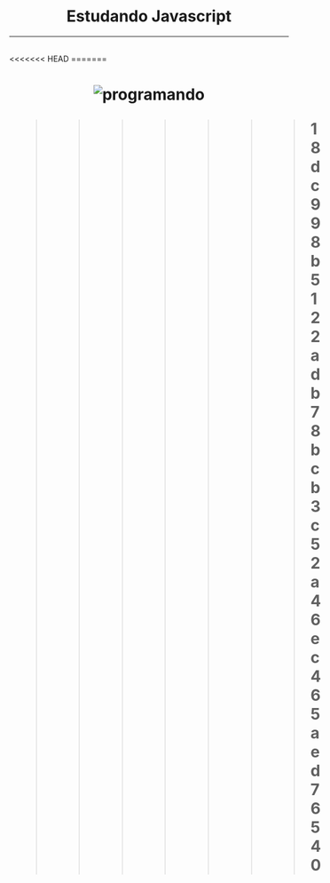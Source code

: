 <h1 align="center" > Estudando Javascript </h1>
<hr> 
<br>
<<<<<<< HEAD
=======
<h1 align="center">

![programando](https://user-images.githubusercontent.com/75100575/152958609-862461d5-a48b-4d3e-b47e-105fd4dd4507.gif)

> > > > > > > 18dc998b5122adb78bcb3c52a46ec465aed76540
